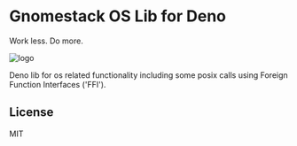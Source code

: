# Gnomestack OS Lib for Deno

Work less. Do more.

![logo](./.eng/assets/icon.png)

Deno lib for os related functionality including some posix calls using
Foreign Function Interfaces ('FFI').

## License

MIT
